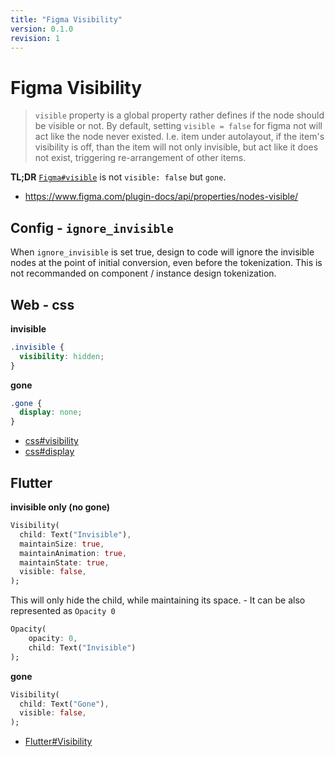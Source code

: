 ```yaml
---
title: "Figma Visibility"
version: 0.1.0
revision: 1
---
```


# Figma Visibility

> `visible` property is a global property rather defines if the node should be visible or not. By default, setting `visible = false` for figma not will act like the node never existed. I.e. item under autolayout, if the item's visibility is off, than the item will not only invisible, but act like it does not exist, triggering re-arrangement of other items.

**TL;DR**
[`Figma#visible`](https://www.figma.com/plugin-docs/api/properties/nodes-visible/) is not `visible: false` but `gone`.

- https://www.figma.com/plugin-docs/api/properties/nodes-visible/

## Config - `ignore_invisible`

<!-- This feature is not implemented -->

When `ignore_invisible` is set true, design to code will ignore the invisible nodes at the point of initial conversion, even before the tokenization. This is not recommanded on component / instance design tokenization.

## Web - css

**invisible**

```css
.invisible {
  visibility: hidden;
}
```

**gone**

```css
.gone {
  display: none;
}
```

- [css#visibility](https://developer.mozilla.org/en-US/docs/Web/CSS/visibility)
- [css#display](https://developer.mozilla.org/en-US/docs/Web/CSS/display)

## Flutter

**invisible only (no gone)**

```dart
Visibility(
  child: Text("Invisible"),
  maintainSize: true,
  maintainAnimation: true,
  maintainState: true,
  visible: false,
);
```

This will only hide the child, while maintaining its space. - It can be also represented as `Opacity 0`

```dart
Opacity(
    opacity: 0,
    child: Text("Invisible")
);
```

**gone**

```dart
Visibility(
  child: Text("Gone"),
  visible: false,
);
```

- [Flutter#Visibility](https://api.flutter.dev/flutter/widgets/Visibility-class.html)

